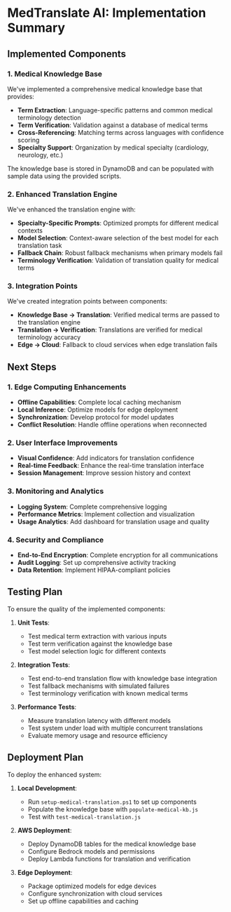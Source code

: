 # MedTranslate AI: Implementation Summary

## Implemented Components

### 1. Medical Knowledge Base

We've implemented a comprehensive medical knowledge base that provides:

- **Term Extraction**: Language-specific patterns and common medical terminology detection
- **Term Verification**: Validation against a database of medical terms
- **Cross-Referencing**: Matching terms across languages with confidence scoring
- **Specialty Support**: Organization by medical specialty (cardiology, neurology, etc.)

The knowledge base is stored in DynamoDB and can be populated with sample data using the provided scripts.

### 2. Enhanced Translation Engine

We've enhanced the translation engine with:

- **Specialty-Specific Prompts**: Optimized prompts for different medical contexts
- **Model Selection**: Context-aware selection of the best model for each translation task
- **Fallback Chain**: Robust fallback mechanisms when primary models fail
- **Terminology Verification**: Validation of translation quality for medical terms

### 3. Integration Points

We've created integration points between components:

- **Knowledge Base → Translation**: Verified medical terms are passed to the translation engine
- **Translation → Verification**: Translations are verified for medical terminology accuracy
- **Edge → Cloud**: Fallback to cloud services when edge translation fails

## Next Steps

### 1. Edge Computing Enhancements

- **Offline Capabilities**: Complete local caching mechanism
- **Local Inference**: Optimize models for edge deployment
- **Synchronization**: Develop protocol for model updates
- **Conflict Resolution**: Handle offline operations when reconnected

### 2. User Interface Improvements

- **Visual Confidence**: Add indicators for translation confidence
- **Real-time Feedback**: Enhance the real-time translation interface
- **Session Management**: Improve session history and context

### 3. Monitoring and Analytics

- **Logging System**: Complete comprehensive logging
- **Performance Metrics**: Implement collection and visualization
- **Usage Analytics**: Add dashboard for translation usage and quality

### 4. Security and Compliance

- **End-to-End Encryption**: Complete encryption for all communications
- **Audit Logging**: Set up comprehensive activity tracking
- **Data Retention**: Implement HIPAA-compliant policies

## Testing Plan

To ensure the quality of the implemented components:

1. **Unit Tests**:
   - Test medical term extraction with various inputs
   - Test term verification against the knowledge base
   - Test model selection logic for different contexts

2. **Integration Tests**:
   - Test end-to-end translation flow with knowledge base integration
   - Test fallback mechanisms with simulated failures
   - Test terminology verification with known medical terms

3. **Performance Tests**:
   - Measure translation latency with different models
   - Test system under load with multiple concurrent translations
   - Evaluate memory usage and resource efficiency

## Deployment Plan

To deploy the enhanced system:

1. **Local Development**:
   - Run `setup-medical-translation.ps1` to set up components
   - Populate the knowledge base with `populate-medical-kb.js`
   - Test with `test-medical-translation.js`

2. **AWS Deployment**:
   - Deploy DynamoDB tables for the medical knowledge base
   - Configure Bedrock models and permissions
   - Deploy Lambda functions for translation and verification

3. **Edge Deployment**:
   - Package optimized models for edge devices
   - Configure synchronization with cloud services
   - Set up offline capabilities and caching
